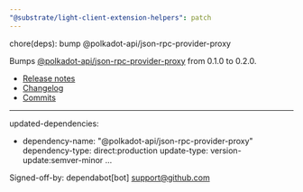 ```yaml
---
"@substrate/light-client-extension-helpers": patch
---
```


chore(deps): bump @polkadot-api/json-rpc-provider-proxy

Bumps [@polkadot-api/json-rpc-provider-proxy](https://github.com/polkadot-api/polkadot-api) from 0.1.0 to 0.2.0.
- [Release notes](https://github.com/polkadot-api/polkadot-api/releases)
- [Changelog](https://github.com/polkadot-api/polkadot-api/blob/main/NEWS.md)
- [Commits](https://github.com/polkadot-api/polkadot-api/commits)

---
updated-dependencies:
- dependency-name: "@polkadot-api/json-rpc-provider-proxy"
  dependency-type: direct:production
  update-type: version-update:semver-minor
...

Signed-off-by: dependabot[bot] <support@github.com>
